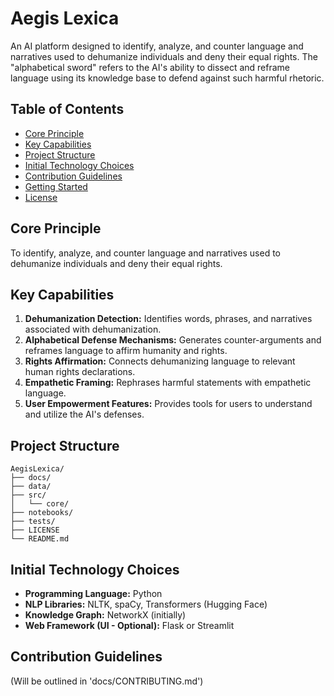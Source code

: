 
# Aegis Lexica

An AI platform designed to identify, analyze, and counter language and narratives used to dehumanize individuals and deny their equal rights. The "alphabetical sword" refers to the AI's ability to dissect and reframe language using its knowledge base to defend against such harmful rhetoric.

## Table of Contents

- [Core Principle](#core-principle)
- [Key Capabilities](#key-capabilities)
- [Project Structure](#project-structure)
- [Initial Technology Choices](#initial-technology-choices)
- [Contribution Guidelines](#contribution-guidelines)
- [Getting Started](#getting-started)
- [License](#license)

## Core Principle

To identify, analyze, and counter language and narratives used to dehumanize individuals and deny their equal rights.

## Key Capabilities

1.  **Dehumanization Detection:** Identifies words, phrases, and narratives associated with dehumanization.
2.  **Alphabetical Defense Mechanisms:** Generates counter-arguments and reframes language to affirm humanity and rights.
3.  **Rights Affirmation:** Connects dehumanizing language to relevant human rights declarations.
4.  **Empathetic Framing:** Rephrases harmful statements with empathetic language.
5.  **User Empowerment Features:** Provides tools for users to understand and utilize the AI's defenses.

## Project Structure

```
AegisLexica/
├── docs/
├── data/
├── src/
│   └── core/
├── notebooks/
├── tests/
├── LICENSE
└── README.md
```

## Initial Technology Choices

- **Programming Language:** Python
- **NLP Libraries:** NLTK, spaCy, Transformers (Hugging Face)
- **Knowledge Graph:** NetworkX (initially)
- **Web Framework (UI - Optional):** Flask or Streamlit

## Contribution Guidelines

 
(Will be outlined in 'docs/CONTRIBUTING.md')